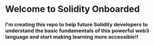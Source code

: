 # Welcome to Solidity Onboarded

### I'm creating this repo to help future Solidity developers to understand the basic fundamentals of this powerful web3 language and start making learning more accessible!!


